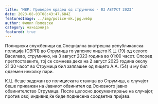 ```yaml
---
title: 'МВР: Приведен крадец од струмичко - 03 АВГУСТ 2023'
date: 2023-08-03T08:43:47.684Z
featuredImage: ../img/police-mk.jpg.webp
author: Филип Поповски
category: македонија
featured: true
---
```

Полициски службеници од Специјална внатрешна републиканска полиција (СВРП) во Струмица го уапсиле лицето К.Ц. (19) од селото Василево, струмичко, на 3 август 2023 година во 01:00 часот. Според претпоставките, тој се сомнева дека на 2 август 2023 година околу 21:30 часот во Струмица бил заплашен од лицето А.А. (54) и му бил одземен неколку пари.

К.Ц. беше задржан во полициската станица во Струмица, а случајот беше прикажан на Јавниот обвинител од Основното јавно обвинителство Струмица. После целосно документирање на случајот, против овој индивид ќе биде поднесена соодветна пријава.
